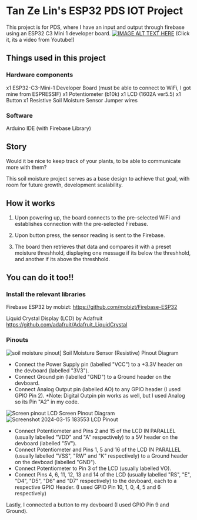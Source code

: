 
# Tan Ze Lin's ESP32 PDS IOT Project

This project is for PDS, where I have an input and output through firebase using an ESP32 C3 Mini 1 developer board.
[![IMAGE ALT TEXT HERE](https://github.com/tanzl99/IOT_ZeLin_SoilMoisture/assets/71513813/8f962381-21f8-4974-9070-d987d70a20da)](https://www.youtube.com/watch?v=DUF6QH1VmHw)
(Click it, its a video from Youtube!)



## Things used in this project
### Hardware components
x1 ESP32-C3-Mini-1 Developer Board (must be able to connect to WiFi, I got mine from ESPRESSIF)
x1 Potentiometer (b10k)
x1 LCD (1602A ver5.5)
x1 Button
x1 Resistive Soil Moisture Sensor
Jumper wires

### Software
Arduino IDE (with Firebase Library)

## Story
Would it be nice to keep track of your plants, to be able to communicate more with them?

This soil moisture project serves as a base design to achieve that goal, with room for future growth, development scalability.

## How it works
1) Upon powering up, the board connects to the pre-selected WiFi and establishes connection with the pre-selected Firebase.

2) Upon button press, the sensor reading is sent to the Firebase.

3) The board then retrieves that data and compares it with a preset moisture threshhold, displaying one message if its below the threshhold, and another if its above the threshhold.

## You can do it too!!
### Install the relevant libraries
Firebase ESP32 by mobizt: https://github.com/mobizt/Firebase-ESP32

Liquid Crystal Display (LCD) by Adafruit https://github.com/adafruit/Adafruit_LiquidCrystal
 
### Pinouts
![soil moisture pinout](https://github.com/tanzl99/IOT_ZeLin_SoilMoisture/assets/71513813/5cb6189c-63a2-4f67-9411-0f90860c905c)]
Soil Moisture Sensor (Resistive) Pinout Diagram
- Connect the Power Supply pin (labelled "VCC") to a +3.3V header on the devboard (labelled "3V3").
- Connect Ground pin (labelled "GND") to a Ground header on the devboard.
- Connect Analog Output pin (labelled AO) to any GPIO header (I used GPIO Pin 2).
  *Note: Digital Outpin pin works as well, but I used Analog so its Pin "A2" in my code.
  
![Screen pinout](https://github.com/tanzl99/IOT_ZeLin_SoilMoisture/assets/71513813/86ece50a-8317-4557-9dfd-56f01c151b4d)
LCD Screen Pinout Diagram
![Screenshot 2024-03-15 183553](https://github.com/tanzl99/IOT_ZeLin_SoilMoisture/assets/71513813/7dfd22b4-76ba-488b-b97a-8b14a5bf500a)
LCD Pinout
- Connect Potentiometer and Pins 2 and 15 of the LCD IN PARALLEL (usually labelled "VDD" and "A" respectively) to a 5V header on the devboard (labelled "5V").
- Connect Potentiometer and Pins 1, 5 and 16 of the LCD IN PARALLEL (usually labelled "VSS", "RW" and "K" respectively) to a Ground header on the devboad (labelled "GND").
- Connect Potentiometer to Pin 3 of the LCD (usually labelled VO).
- Connect Pins 4, 6, 11, 12, 13 and 14 of the LCD (usually labelled "RS", "E", "D4", "D5", "D6" and "D7" respectively) to the devboard, each to a respective GPIO Header. (I used GPIO Pin 10, 1, 0, 4, 5 and 6 respectively)

Lastly, I connected a button to my devboard (I used GPIO Pin 9 and Ground).
